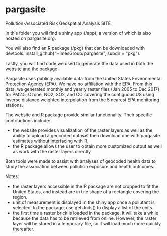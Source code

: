 # pargasite
Pollution-Associated Risk Geospatial Analysis SITE

In this folder you will find a shiny app (/app), a version of which is also hosted on pargasite.org. 

You will also find an R package (/pkg) that can be downloaded with devtools::install_github("HimesGroup/pargasite", subdir = "pkg").

Lastly, you will find code we used to generate the data used in both the website and the package.

Pargasite uses publicly available data from the United States Environmental Protection Agency (EPA). We have no affiliation with the EPA. 
From this data, we generated monthly and yearly raster files (Jan 2005 to Dec 2017) for PM2.5, Ozone, NO2, SO2, and CO covering the contiguous US using inverse distance weighted interpolation from the 5 nearest EPA monitoring stations.

The website and R package provide similar functionality. Their specific contributions include:
- the website provides visualization of the raster layers as well as the ability to upload a geocoded dataset then download one with pargasite estimates without interfacing with R.  
- the R package allows the user to obtain more customized output as well as work with the raster layers directly 

Both tools were made to assist with analyses of geocoded health data to study the association between pollution exposure and health outcomes.

Notes:
- the raster layers accessible in the R package are not cropped to fit the United States, and instead are in the shape of a rectangle covering the region. 
- unit of measurement is displayed in the shiny app once a pollutant is selected. In the package, use getUnits() to display a list of the units.
- the first time a raster brick is loaded in the package, it will take a while because the data has to be retrieved from online. However, the raster layer will be stored in a temporary file, so it will load much more quickly thereafter.

